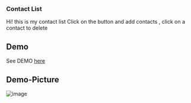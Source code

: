 ### Contact List
Hi! this is my contact list
Click on the button and add contacts , click on a contact to delete

## Demo

See DEMO [here](https://lauratejada.github.io/contacts-list/)

## Demo-Picture

![image](https://github.com/lauratejada/contacts-list/assets/64809271/9b1cac8e-da0e-4397-b861-2efb2bc3a647)
